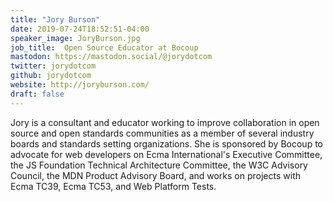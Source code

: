 ```yaml
---
title: "Jory Burson"
date: 2019-07-24T18:52:51-04:00
speaker_image: JoryBurson.jpg
job_title:  Open Source Educator at Bocoup
mastodon: https://mastodon.social/@jorydotcom
twitter: jorydotcom
github: jorydotcom
website: http://joryburson.com/
draft: false
---
```


Jory is a consultant and educator working to improve collaboration in open source and open standards communities as a member of several industry boards and standards setting organizations. She is sponsored by Bocoup to advocate for web developers on Ecma International's Executive Committee, the JS Foundation Technical Architecture Committee, the W3C Advisory Council, the MDN Product Advisory Board, and works on projects with Ecma TC39, Ecma TC53, and Web Platform Tests.